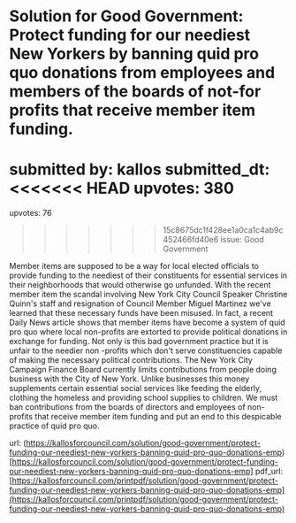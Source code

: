 # Solution for Good Government: Protect funding for our neediest New Yorkers by banning quid pro quo donations from employees and members of the boards of not-for profits that receive member item funding. #

submitted by: kallos
submitted_dt: 
<<<<<<< HEAD
upvotes: 380
=======
upvotes: 76
>>>>>>> 15c8675dc1f428ee1a0ca1c4ab9c452466fd40e6
issue: Good Government

Member items are supposed to be a way for local elected officials to provide funding to the neediest of their constituents for essential services in their neighborhoods that would otherwise go unfunded. With the recent member item the scandal involving New York City Council Speaker Christine Quinn's staff and resignation of Council Member Miguel Martinez we've learned that these necessary funds have been misused. In fact, a recent Daily News article shows that member items have become a system of quid pro quo where local non-profits are extorted to provide political donations in exchange for funding. Not only is this bad government practice but it is unfair to the needier non -profits which don't serve constituencies capable of making the necessary political contributions. The New York City Campaign Finance Board currently limits contributions from people doing business with the City of New York. Unlike businesses this money supplements certain essential social services like feeding the elderly, clothing the homeless and providing school supplies to children. We must ban contributions from the boards of directors and employees of non-profits that receive member item funding and put an end to this despicable practice of quid pro quo.

url: (https://kallosforcouncil.com/solution/good-government/protect-funding-our-neediest-new-yorkers-banning-quid-pro-quo-donations-emp)[https://kallosforcouncil.com/solution/good-government/protect-funding-our-neediest-new-yorkers-banning-quid-pro-quo-donations-emp]
pdf_url: [https://kallosforcouncil.com/printpdf/solution/good-government/protect-funding-our-neediest-new-yorkers-banning-quid-pro-quo-donations-emp](https://kallosforcouncil.com/printpdf/solution/good-government/protect-funding-our-neediest-new-yorkers-banning-quid-pro-quo-donations-emp)